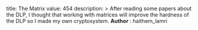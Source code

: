 title: The Matrix
value: 454
description: > After reading some papers about the DLP, I thought that working with matrices will improve the hardness of the DLP so I made my own cryptosystem.
**Author** : haithem_lamri
